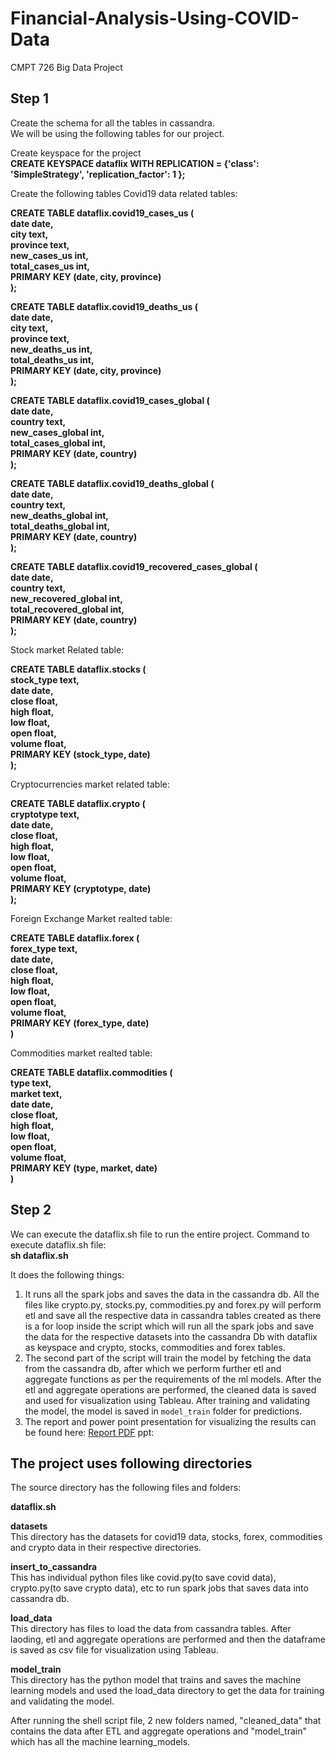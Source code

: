# Financial-Analysis-Using-COVID-Data
CMPT 726 Big Data Project

## Step 1
Create the schema for all the tables in cassandra.<br/>
We will be using the following tables for our project.

Create keyspace for the project<br/>
**CREATE KEYSPACE dataflix WITH REPLICATION = {'class': 'SimpleStrategy', 'replication_factor': 1 };**

Create the following tables
Covid19 data related tables:

**CREATE TABLE dataflix.covid19_cases_us (<br/>
    date date,<br/>
    city text,<br/>
    province text,<br/>
    new_cases_us int,<br/>
    total_cases_us int,<br/>
    PRIMARY KEY (date, city, province)<br/>
);<br/>**

**CREATE TABLE dataflix.covid19_deaths_us (<br/>
    date date,<br/>
    city text,<br/>
    province text,<br/>
    new_deaths_us int,<br/>
    total_deaths_us int,<br/>
    PRIMARY KEY (date, city, province)<br/>
);<br/>**

**CREATE TABLE dataflix.covid19_cases_global (<br/>
    date date,<br/>
    country text,<br/>
    new_cases_global int,<br/>
    total_cases_global int,<br/>
    PRIMARY KEY (date, country)<br/>
);<br/>**

**CREATE TABLE dataflix.covid19_deaths_global (<br/>
    date date,<br/>
    country text,<br/>
    new_deaths_global int,<br/>
    total_deaths_global int,<br/>
    PRIMARY KEY (date, country)<br/>
);<br/>**

**CREATE TABLE dataflix.covid19_recovered_cases_global (<br/>
    date date,<br/>
    country text,<br/>
    new_recovered_global int,<br/>
    total_recovered_global int,<br/>
    PRIMARY KEY (date, country)<br/>
);<br/>**

Stock market Related table:

**CREATE TABLE dataflix.stocks (<br/>
    stock_type text,<br/>
    date date,<br/>
    close float,<br/>
    high float,<br/>
    low float,<br/>
    open float,<br/>
    volume float,<br/>
    PRIMARY KEY (stock_type, date)<br/>
);<br/>**

Cryptocurrencies market related table:

**CREATE TABLE dataflix.crypto (<br/>
    cryptotype text,<br/>
    date date,<br/>
    close float,<br/>
    high float,<br/>
    low float,<br/>
    open float,<br/>
    volume float,<br/>
    PRIMARY KEY (cryptotype, date)<br/>
);<br/>**

Foreign Exchange Market realted table:

**CREATE TABLE dataflix.forex (<br/>
    forex_type text,<br/>
    date date,<br/>
    close float,<br/>
    high float,<br/>
    low float,<br/>
    open float,<br/>
    volume float,<br/>
    PRIMARY KEY (forex_type, date)<br/>
)**<br/>

Commodities market realted table:

**CREATE TABLE dataflix.commodities (<br/>
    type text,<br/>
    market text,<br/>
    date date,<br/>
    close float,<br/>
    high float,<br/>
    low float,<br/>
    open float,<br/>
    volume float,<br/>
    PRIMARY KEY (type, market, date)<br/>
)**<br/>

## Step 2
We can execute the dataflix.sh file to run the entire project. Command to execute dataflix.sh file:<br/>
**sh dataflix.sh** <br/>

It does the following things: <br/>
1. It runs all the spark jobs and saves the data in the cassandra db. All the files like crypto.py, stocks.py, commodities.py and forex.py will perform etl and save all the respective data in cassandra tables created as there is a for loop inside the script which will run all the spark jobs and save the data for the respective datasets into the cassandra Db with dataflix as keyspace and crypto, stocks, commodities and forex tables. <br/>
2. The second part of the script will train the model by fetching the data from the cassandra db, after which we perform further etl and aggregate functions as per the requirements of the ml models. After the etl and aggregate operations are performed, the cleaned data is saved and used for visualization using Tableau. After training and validating the model, the model is saved in `model_train` folder for predictions.
3. The report and power point presentation for visualizing the results can be found here:
 [Report PDF](https://github.com/aadityapanchal/Financial-Analysis-Using-COVID-Data/blob/main/Final%20Report.pdf)
ppt:


## The project uses following directories

The source directory has the following files and folders:<br/>

**dataflix.sh**

**datasets**<br/>
This directory has the datasets for covid19 data, stocks, forex, commodities and crypto data in their respective directories.<br/>

**insert_to_cassandra**<br/>
This has individual python files like covid.py(to save covid data), crypto.py(to save crypto data), etc to run spark jobs that saves data into cassandra db.<br/>

**load_data**<br/>
This directory has files to load the data from cassandra tables. After laoding, etl and aggregate operations are performed and then the dataframe is saved as csv file for visualization using Tableau.<br/> 

**model_train**<br/>
This directory has the python model that trains and saves the machine learning models and used the load_data directory to get the data for training and validating the model.

After running the shell script file, 2 new folders named, "cleaned_data"  that contains the data after ETL and aggregate operations and "model_train" which has all the machine learning_models.
